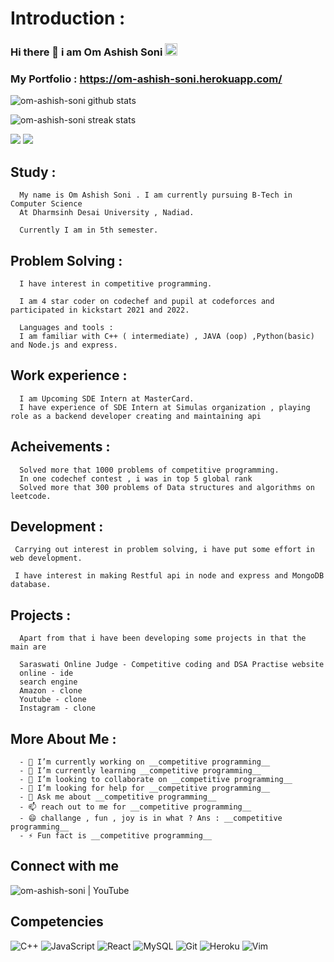 
# Introduction : 

### Hi there 👋  i am Om Ashish Soni <img src="https://raw.githubusercontent.com/MartinHeinz/MartinHeinz/master/wave.gif" width="20px">

### My Portfolio : https://om-ashish-soni.herokuapp.com/



<!-- ![om-ashish-soni's GitHub stats](https://github-readme-stats.vercel.app/api?username=om-ashish-soni) -->
![om-ashish-soni github stats](https://github-readme-stats.vercel.app/api?username=om-ashish-soni&show_icons=true)  

![om-ashish-soni streak stats](https://github-readme-streak-stats.herokuapp.com/?user=om-ashish-soni&)  

<img src ="https://github-readme-stats.vercel.app/api/top-langs/?username=om-ashish-soni">

<img src="https://github-profile-trophy.vercel.app/?username=om-ashish-soni">


## Study : 

      My name is Om Ashish Soni . I am currently pursuing B-Tech in Computer Science 
      At Dharmsinh Desai University , Nadiad.

      Currently I am in 5th semester.

## Problem Solving : 

      I have interest in competitive programming.

      I am 4 star coder on codechef and pupil at codeforces and participated in kickstart 2021 and 2022.

      Languages and tools : 
      I am familiar with C++ ( intermediate) , JAVA (oop) ,Python(basic) and Node.js and express.
      
## Work experience : 
      I am Upcoming SDE Intern at MasterCard.
      I have experience of SDE Intern at Simulas organization , playing role as a backend developer creating and maintaining api 
      
## Acheivements :
      
      Solved more that 1000 problems of competitive programming.
      In one codechef contest , i was in top 5 global rank
      Solved more that 300 problems of Data structures and algorithms on leetcode.
 
## Development : 

     Carrying out interest in problem solving, i have put some effort in web development.

     I have interest in making Restful api in node and express and MongoDB database.
      
## Projects : 
      Apart from that i have been developing some projects in that the main are 
      
      Saraswati Online Judge - Competitive coding and DSA Practise website
      online - ide
      search engine
      Amazon - clone
      Youtube - clone
      Instagram - clone


## More About Me : 

      - 🔭 I’m currently working on __competitive programming__
      - 🌱 I’m currently learning __competitive programming__
      - 👯 I’m looking to collaborate on __competitive programming__
      - 🤔 I’m looking for help for __competitive programming__
      - 💬 Ask me about __competitive programming__
      - 📫 reach out to me for __competitive programming__
      - 😄 challange , fun , joy is in what ? Ans : __competitive programming__
      - ⚡ Fun fact is __competitive programming__




## Connect with me

<img alt="om-ashish-soni | YouTube"  src="https://img.shields.io/badge/CE140_Om_Soni-%23FF0000.svg?style=for-the-badge&logo=YouTube&logoColor=white" />


## Competencies

![C++](https://img.shields.io/badge/c++-%2300599C.svg?style=for-the-badge&logo=c%2B%2B&logoColor=white)
![JavaScript](https://img.shields.io/badge/javascript-%23323330.svg?style=for-the-badge&logo=javascript&logoColor=%23F7DF1E)
![React](https://img.shields.io/badge/react-%2320232a.svg?style=for-the-badge&logo=react&logoColor=%2361DAFB)
![MySQL](https://img.shields.io/badge/mysql-%2300f.svg?style=for-the-badge&logo=mysql&logoColor=white)
![Git](https://img.shields.io/badge/git-%23F05033.svg?style=for-the-badge&logo=git&logoColor=white)
![Heroku](https://img.shields.io/badge/heroku-%23430098.svg?style=for-the-badge&logo=heroku&logoColor=white)
![Vim](https://img.shields.io/badge/VIM-%2311AB00.svg?style=for-the-badge&logo=vim&logoColor=white)




